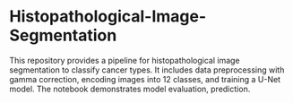 # Histopathological-Image-Segmentation
This repository provides a pipeline for histopathological image segmentation to classify cancer types. It includes data preprocessing with gamma correction, encoding images into 12 classes, and training a U-Net model. The notebook demonstrates model evaluation, prediction.
